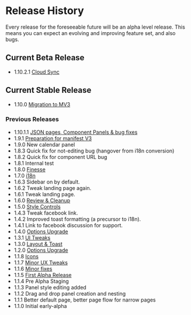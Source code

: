 # Release History

Every release for the foreseeable future will be an alpha level release.  This means you can expect an evolving and improving feature set, and also bugs.

## Current Beta Release

* 1.10.2.1 [Cloud Sync](https://github.com/ear1grey/structured-start-tab/milestone/23?closed=1)

## Current Stable Release

* 1.10.0 [Migration to MV3](https://github.com/ear1grey/structured-start-tab/milestone/20?closed=1)

### Previous Releases

* 1.10.1.1 [JSON pages, Component Panels & bug fixes](https://github.com/ear1grey/structured-start-tab/milestone/22?closed=1)
* 1.9.1 [Preparation for manifest V3](https://github.com/ear1grey/structured-start-tab/milestone/21?closed=1)
* 1.9.0 New calendar panel
* 1.8.3 Quick fix for not-editing bug (hangover from i18n conversion)
* 1.8.2 Quick fix for component URL bug
* 1.8.1 Internal test
* 1.8.0 [Finesse](https://github.com/ear1grey/structured-start-tab/milestone/14?closed=1)
* 1.7.0 [i18n](https://github.com/ear1grey/structured-start-tab/milestone/17)
* 1.6.3 Sidebar on by default.
* 1.6.2 Tweak landing page again.
* 1.6.1 Tweak landing page.
* 1.6.0 [Review & Cleanup](https://github.com/ear1grey/structured-start-tab/milestone/15?closed=1)
* 1.5.0 [Style Controls](https://github.com/ear1grey/structured-start-tab/milestone/8?closed=1)
* 1.4.3 Tweak facebook link.
* 1.4.2 Improved toast formatting (a precursor to i18n).
* 1.4.1 Link to facebook discussion for support.
* 1.4.0 [Options Upgrade](https://github.com/ear1grey/structured-start-tab/milestone/13?closed=1)
* 1.3.1 [UI Tweaks](https://github.com/ear1grey/structured-start-tab/milestone/10?closed=1)
* 1.3.0 [Layout & Toast](https://github.com/ear1grey/structured-start-tab/milestone/6?closed=1)
* 1.2.0 [Options Upgrade](https://github.com/ear1grey/structured-start-tab/milestone/4?closed=1)
* 1.1.8 [Icons](https://github.com/ear1grey/structured-start-tab/milestone/7?closed=1)
* 1.1.7 [Minor UX Tweaks](https://github.com/ear1grey/structured-start-tab/milestone/3?closed=1)
* 1.1.6 [Minor fixes](https://github.com/ear1grey/structured-start-tab/milestone/2?closed=1)
* 1.1.5 [First Alpha Release](https://github.com/ear1grey/structured-start-tab/milestone/1?closed=1)
* 1.1.4 Pre Alpha Staging
* 1.1.3 Panel style editing added
* 1.1.2 Drag and drop panel creation and nesting
* 1.1.1 Better default page, better page flow for narrow pages
* 1.1.0 Initial early-alpha
